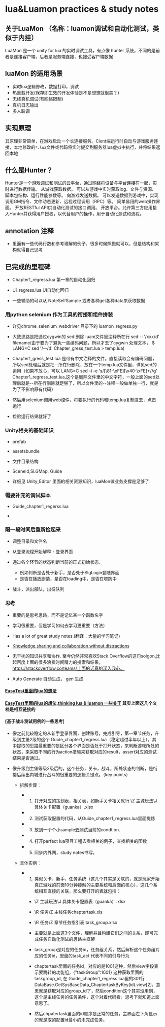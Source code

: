 

# lua&Luamon practices & study notes

## 关于LuaMon   （名称：luamon调试和自动化测试，类似于内挂）

LuaMon 是一个 unity for lua 的实时调试工具，有点像 hunter 系统，不同的是前者是连接客户端，后者是服务端连接，也接受客户端数据

## luaMon 的适用场景

- 实时lua逻辑修改，数据打印，调试
- 热重载开发(保存即生效的开发体验是不是想想就很美？)
- 无线真机调试(有网络限制)
- 真机日志输出
- 多人联调

## 实现原理
其原理非常简单，在游戏启动一个长连接服务。Cient端运行时自动与游戏服务连接，本地修改的`*.lua`文件或代码将实时提交到服务器lua虚拟中执行，并将结果返回本地


## 什么是Hunter？

Hunter是一个游戏调试和测试的云平台，通过网络将设备与平台连接在一起，实时进行数据传输。
从游戏获取数据。 可以从游戏中实时获取log、文件与资源、脚本包结构、运行性能参数等。
向游戏发送数据。 可以发送数据到游戏中，实现调用GM指令、文件动态更新、远程过程调用（RPC）等。
简单易用的web操作界面。 开放RESTful API供自动化测试的接口调用。
开放平台。允许第三方应用接入Hunter并获得用户授权，以代替用户的操作，用于自动化测试和流程。


## annotation 注释

- 里面有一些代码行数和参考理解的例子，很多时候照搬就可以，但是结构和架构就得自己思考

##  已完成的里程碑

- Chapter1_regress.lua   第一章的自动化回归

- Ui_regress.lua     UI自动化回归

- 一些辅助的可以从 NoteSelfSample 或者各种get各种data来获取数据


### 用python selenium 作为工具的衔接和组件拼装

- 详见chrome_selenium_webdriver 目录下的 luamon_regress.py

- 大致思路是把通过cygwin的 sed 删除 luam文件里注释所在行  sed -i '/xxx/d' filename(由于要为了避免一些编码问题，所以才去了cygwin 处理文本， $ LANG=C sed '/--/d' Chapter_gress_test.lua > temp.lua)

- Chapter1_gress_test.lua 是带有中文注释的文件，直接读取会有编码问题，所以sed处理后就是把--所在行删除，放在一个temp.lua文件里，详见sed的运用（如果不放心，可以 LANG=C sed -i -e 's/[\81-\xFE][\x40-\xFE]+//g' Chapter1_regress_test.lua,这个是删除文件里的中文字符，一般上面的sed处理后就是--所在行删除就足够了，所以文件里的--注释一般做单独一行，就是为了不影响原有代码）

- 然后用selenium调用web控件，将要执行的代码和temp.lua复制进去，点击运行

- 检验运行结果就好了


### Unity相关的基础知识

- prefab

- assetsbundle

- 文件目录结构

- SceneId,SLGMap, Guide

- 详细见 Unity_Editor 里面的相关资源知识，luaMon做业务支撑是足够了



### 需要补充的调试脚本

- Guide_chapter1_regerss.lua

- 

### 隔一段时间后重新捡起来

- 调整目录和文件名

- 从登录流程开始解释 - 登录界面

- 通过各个环节的状态判断当前的正式初始状态，

	- 例如判断是否处于新手，是否处于SlgLogin登陆界面
	- 是否在播放剧情，是否在loading中，是否在塔防中

- 战斗，派出部队，出征队列

### 思考

- 重要的是思考思路，而不是记忆某一个函数名字

- 学习很重要，但是学习如何去学习更重要（方法）

- Has a lot of great study notes.(翻译：大量的学习笔记)
- [Knowledge sharing and collaboration without distractions](https://stackoverflow.co/teams/)
- 无干扰的知识共享和协作. 至今仍然非常喜欢Stack Overflow的这句solgon,比起百度上面的很多浪费时间精力的搜索和结果，https://stackoverflow.co/teams/上面的话真的深入我心。

- Auto Generate 自动生成， gen 生成

#### [EasyTest里面的lua的想法](../EasyTest/README.md)


#### [EasyTest里面的lua的想法,thinking lua & luamon 一些关于](../EasyTest/README.md)  其实上面这几个文档是相互链接的

#### [基于战斗测试用例的一些思考]

- 像之前比较稳定的从新手登录界面，创建账号，完成引导，第一章节任务，升级到主堡2级的这个 Guide_chapter1_regress.lua（稳定超过半年以上），其中提取的思路最重要的是区分各个界面是否处于打开状态，来判断游戏所处的状态，来采取不同的行为action措施来获取对应的result，assert对应的测试结果是否通过。

- 像升级到主堡等级2级后的，这个任务，关卡，战斗，所处状态的判断，是衔接后续出内城进行战斗的很重要的逻辑关键点。（key points）
	- 拆解步骤：
		- 1. 打开对应的策划表，相关表，如新手关卡相关就行 \Z 主城玩法\J 具体关卡配置（guanka）.xlsx 
		- 2. 测试获取配置的代码，从Guide_chapter1_regress.lua里面提炼
		- 3. 放到一个个小sample去测试当前的condtion.
		- 4. 打开perfect lua项目工程去看相关的例子，查找相关的函数
		- 5. 同步内外网，study notes书写。

	- 具体实例：
		- 1. 类似关卡，新手，任务系统（这几个其实是关联的，就是玩家开始真正游戏的前面10分钟接触的主要系统和后面的核心），这几个系统相互直接的关联，那么要打开的表就包括：
			- \Z 主城玩法\J 具体关卡配置表（guanka）.xlsx
			- \R 任务\Z 主线任务chaptertask.xls
			- \R 任务\Z 章节任务指引表 task_group.xlsx

			- 主要就是上面这3个文件，理解并且构建它们之间的关系，即可完成任务自动化测试的思路主框架
			- task_group是对应的任务id，任务组关系，然后解析这个任务组对应的任务id，里面的task_act 代表不同的引导行为
			- chaptertask里面的任务id，对应的是1001这种，然后view字段表示要跳转的功能组，{"taskGroup":1001} 这种获取里面的taskgroup_id, 在 Guide_chapter1_regress.lua里的301行 DataBase.GetSysBaseData_ChaptertaskByKey(id).view[2]，意思就是获取对应的group_id了，然后condition这个其实没用到，这个是主线任务的任务条件，这个对着代码看，思考下就知道上面意思了。
			- 然后chpatertask里面的id顺序是正常的任务，主界面左下角显示的就是取的配置id最小的未完成任务。




